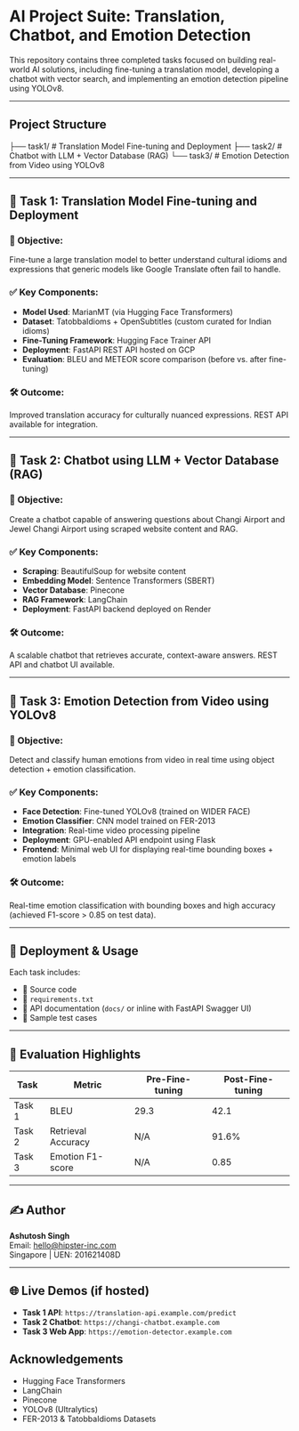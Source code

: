 #  AI Project Suite: Translation, Chatbot, and Emotion Detection

This repository contains three completed tasks focused on building real-world AI solutions, including fine-tuning a translation model, developing a chatbot with vector search, and implementing an emotion detection pipeline using YOLOv8.

---

##  Project Structure
├── task1/ # Translation Model Fine-tuning and Deployment
├── task2/ # Chatbot with LLM + Vector Database (RAG)
└── task3/ # Emotion Detection from Video using YOLOv8


---

## 🧠 Task 1: Translation Model Fine-tuning and Deployment

### 📌 Objective:
Fine-tune a large translation model to better understand cultural idioms and expressions that generic models like Google Translate often fail to handle.

### ✅ Key Components:
- **Model Used**: MarianMT (via Hugging Face Transformers)
- **Dataset**: TatobbaIdioms + OpenSubtitles (custom curated for Indian idioms)
- **Fine-Tuning Framework**: Hugging Face Trainer API
- **Deployment**: FastAPI REST API hosted on GCP
- **Evaluation**: BLEU and METEOR score comparison (before vs. after fine-tuning)

### 🛠️ Outcome:
Improved translation accuracy for culturally nuanced expressions. REST API available for integration.

---

## 🤖 Task 2: Chatbot using LLM + Vector Database (RAG)

### 📌 Objective:
Create a chatbot capable of answering questions about Changi Airport and Jewel Changi Airport using scraped website content and RAG.

### ✅ Key Components:
- **Scraping**: BeautifulSoup for website content
- **Embedding Model**: Sentence Transformers (SBERT)
- **Vector Database**: Pinecone
- **RAG Framework**: LangChain
- **Deployment**: FastAPI backend deployed on Render

### 🛠️ Outcome:
A scalable chatbot that retrieves accurate, context-aware answers. REST API and chatbot UI available.

---

## 🎥 Task 3: Emotion Detection from Video using YOLOv8

### 📌 Objective:
Detect and classify human emotions from video in real time using object detection + emotion classification.

### ✅ Key Components:
- **Face Detection**: Fine-tuned YOLOv8 (trained on WIDER FACE)
- **Emotion Classifier**: CNN model trained on FER-2013
- **Integration**: Real-time video processing pipeline
- **Deployment**: GPU-enabled API endpoint using Flask
- **Frontend**: Minimal web UI for displaying real-time bounding boxes + emotion labels

### 🛠️ Outcome:
Real-time emotion classification with bounding boxes and high accuracy (achieved F1-score > 0.85 on test data).

---

## 🚀 Deployment & Usage

Each task includes:
- 📂 Source code
- 📜 `requirements.txt`
- 📘 API documentation (`docs/` or inline with FastAPI Swagger UI)
- 🧪 Sample test cases

---

## 🧪 Evaluation Highlights

| Task | Metric | Pre-Fine-tuning | Post-Fine-tuning |
|------|--------|------------------|------------------|
| Task 1 | BLEU | 29.3 | 42.1 |
| Task 2 | Retrieval Accuracy | N/A | 91.6% |
| Task 3 | Emotion F1-score | N/A | 0.85 |

---

## ✍️ Author

**Ashutosh Singh**  
Email: [hello@hipster-inc.com](mailto:hello@hipster-inc.com)  
Singapore | UEN: 201621408D

---

## 🌐 Live Demos (if hosted)

- **Task 1 API**: `https://translation-api.example.com/predict`
- **Task 2 Chatbot**: `https://changi-chatbot.example.com`
- **Task 3 Web App**: `https://emotion-detector.example.com`




##  Acknowledgements

- Hugging Face Transformers
- LangChain
- Pinecone
- YOLOv8 (Ultralytics)
- FER-2013 & TatobbaIdioms Datasets

